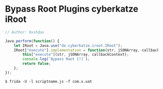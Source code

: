 # Bypass Root Plugins cyberkatze iRoot

```javascript
// Author: 0xshdax

Java.perform(function() {
    let IRoot = Java.use("de.cyberkatze.iroot.IRoot");
    IRoot["execute"].implementation = function(str, jSONArray, callbackContext) {
        this["execute"](str, jSONArray, callbackContext);
        console.log(`Bypass Root [!]`);
        return false;
    };
});
```

```
$ frida -U -l scriptname.js -f com.x.uat
```

